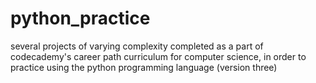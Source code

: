 # python_practice
several projects of varying complexity completed as a part of codecademy's career path curriculum for computer science, in order to practice using the python programming language (version three)
